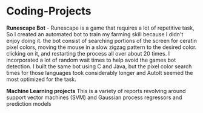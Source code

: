 # Coding-Projects

**Runescape Bot** - Runescape is a game that requires a lot of repetitive task, So I created an automated bot to train my farming skill because I didn't enjoy doing it. the bot consist of searching portions of the screen for                      ceratin pixel colors, moving the mouse in a slow zigzag pattern to the desired color. clicking on it, and restarting the process all over about 20 times. I incorporated a lot of random wait times to help                       avoid the games bot detection. I built the same bot using C and Java, but the pixel color search times for those languages took considerably longer and AutoIt seemed the most optimized for the task.   

**Machine Learning projects** This is a variety of reports revolving around support vector machines (SVM) and Gaussian process regressors and prediction models
